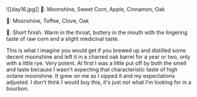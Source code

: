 ![[day16.jpg]]
👃: Moonshine, Sweet Corn, Apple, Cinnamon, Oak

👅: Moonshine, Toffee, Clove, Oak

🏁: Short finish.  Warm in the throat, buttery in the mouth with the lingering taste of raw corn and a slight medicinal taste.

This is what I imagine you would get if you brewed up and distilled some decent moonshine and left it in a charred oak barrel for a year or two, only with a little rye.  Very potent.  At first I was a little put off by both the smell and taste because I wasn't expecting that characteristic taste of high octane moonshine.  It grew on me as I sipped it and my expectations adjusted.  I don't think I would buy this, it's just not what I'm looking for in a bourbon. 
